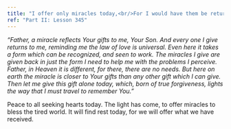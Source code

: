```yaml
---
title: "I offer only miracles today,<br/>For I would have them be returned to me."
ref: "Part II: Lesson 345"
---
```


*“Father, a miracle reflects Your gifts to me, Your Son. And every one I
give returns to me, reminding me the law of love is universal. Even here
it takes a form which can be recognized, and seen to work. The miracles I
give are given back in just the form I need to help me with the problems
I perceive. Father, in Heaven it is different, for there, there are no
needs. But here on earth the miracle is closer to Your gifts than any
other gift which I can give. Then let me give this gift alone today,
which, born of true forgiveness, lights the way that I must travel to
remember You.”*

Peace to all seeking hearts today. The light has come, to offer miracles
to bless the tired world. It will find rest today, for we will offer
what we have received.

